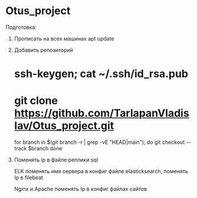 # Otus_project

Подготовка:
1. Прописать на всех машинах apt update
2. Добавить репозиторий
   # ssh-keygen; cat ~/.ssh/id_rsa.pub
   # git clone https://github.com/TarlapanVladislav/Otus_project.git

   for branch in $(git branch -r | grep -vE "HEAD|main"); do
  git checkout --track $branch
done

4. Поменять ip в файле реплики sql

   ELK поменять имя сервера в конфиг файле elasticksearch, поменять Ip в filebeat

   Nginx и Apache поменять Ip в конфиг файлах сайтов
   
